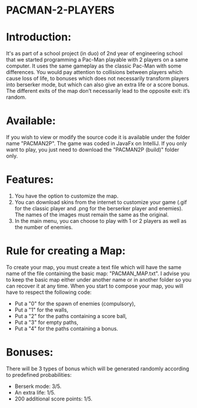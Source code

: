# PACMAN-2-PLAYERS
# Introduction:
It's as part of a school project (in duo) of 2nd year of engineering school that we started programming a Pac-Man playable with 2 players on a same computer. It uses the same gameplay as the classic Pac-Man with some differences. You would pay attention to collisions between players which cause loss of life, to bonuses which does not necessarily transform players into berserker mode, but which can also give an extra life or a score bonus. The different exits of the map don’t necessarily lead to the opposite exit: it’s random.

# Available:
If you wish to view or modify the source code it is available under the folder name "PACMAN2P". The game was coded in JavaFx on IntelliJ. If you only want to play, you just need to download the "PACMAN2P (build)" folder only.

# Features:
1. You have the option to customize the map.
2. You can download skins from the internet to customize your game (.gif for the classic player and .png for the berserker player and enemies). The names of the images must remain the same as the original.
3. In the main menu, you can choose to play with 1 or 2 players as well as the number of enemies.

# Rule for creating a Map:
To create your map, you must create a text file which will have the same name of the file containing the basic map: "PACMAN_MAP.txt". I advise you to keep the basic map either under another name or in another folder so you can recover it at any time. When you start to compose your map, you will have to respect the following code:
- Put a "0" for the spawn of enemies (compulsory),
- Put a "1" for the walls,
- Put a "2" for the paths containing a score ball,
- Put a "3" for empty paths,
- Put a "4" for the paths containing a bonus.

# Bonuses:
There will be 3 types of bonus which will be generated randomly according to predefined probabilities:
- Berserk mode: 3/5.
- An extra life: 1/5.
- 200 additional score points: 1/5.
